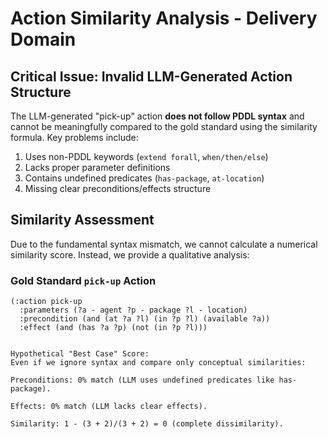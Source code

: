 # Action Similarity Analysis - Delivery Domain

## Critical Issue: Invalid LLM-Generated Action Structure
The LLM-generated "pick-up" action **does not follow PDDL syntax** and cannot be meaningfully compared to the gold standard using the similarity formula. Key problems include:

1. Uses non-PDDL keywords (`extend forall`, `when/then/else`)
2. Lacks proper parameter definitions
3. Contains undefined predicates (`has-package`, `at-location`)
4. Missing clear preconditions/effects structure

## Similarity Assessment
Due to the fundamental syntax mismatch, we cannot calculate a numerical similarity score. Instead, we provide a qualitative analysis:

### Gold Standard `pick-up` Action
```pddl
(:action pick-up
  :parameters (?a - agent ?p - package ?l - location)
  :precondition (and (at ?a ?l) (in ?p ?l) (available ?a))
  :effect (and (has ?a ?p) (not (in ?p ?l)))


Hypothetical "Best Case" Score:
Even if we ignore syntax and compare only conceptual similarities:

Preconditions: 0% match (LLM uses undefined predicates like has-package).

Effects: 0% match (LLM lacks clear effects).

Similarity: 1 - (3 + 2)/(3 + 2) = 0 (complete dissimilarity).